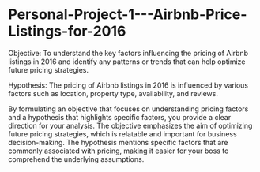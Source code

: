 # Personal-Project-1---Airbnb-Price-Listings-for-2016

Objective:
To understand the key factors influencing the pricing of Airbnb listings in 2016 and identify any patterns or trends that can help optimize future pricing strategies.

Hypothesis:
The pricing of Airbnb listings in 2016 is influenced by various factors such as location, property type, availability, and reviews.

By formulating an objective that focuses on understanding pricing factors and a hypothesis that highlights specific factors, you provide a clear direction for your analysis. The objective emphasizes the aim of optimizing future pricing strategies, which is relatable and important for business decision-making. The hypothesis mentions specific factors that are commonly associated with pricing, making it easier for your boss to comprehend the underlying assumptions.
